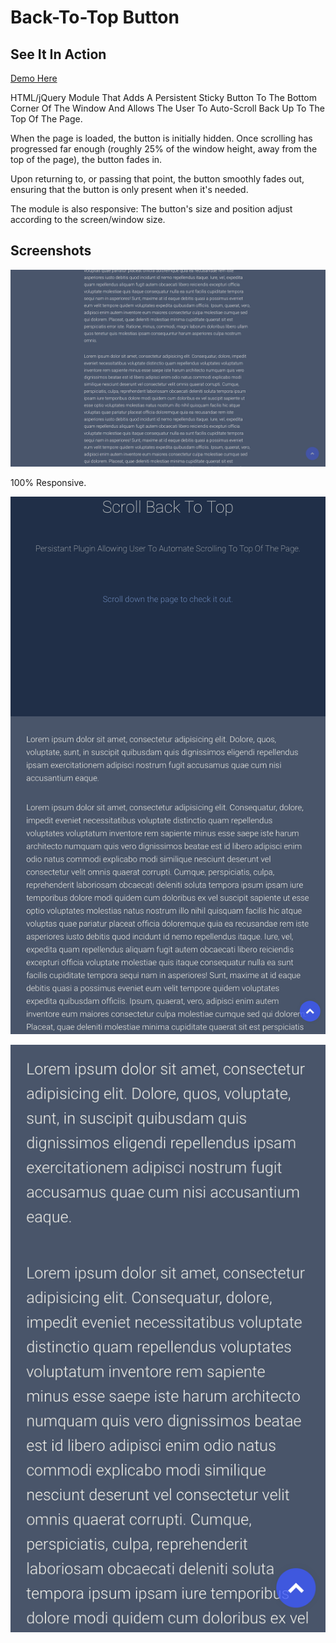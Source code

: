 Back-To-Top Button
==================

See It In Action
----------------

[Demo Here](https://matthewdanielbrown.com/dev/demo/back-to-top)

HTML/jQuery Module That Adds A Persistent Sticky Button To The Bottom Corner Of The Window And Allows The User To Auto-Scroll Back Up To The Top Of The Page.

When the page is loaded, the button is initially hidden. Once scrolling has progressed far enough (roughly 25% of the window height, away from the top of the page), the button fades in.

Upon returning to, or passing that point, the button smoothly fades out, ensuring that the button is only present when it's needed.

The module is also responsive: The button's size and position adjust according to the screen/window size.

Screenshots
----------------

![alt text](https://raw.githubusercontent.com/mattdanielbrown/back-to-top/master/_docs/ScreenShot2.png "Back-To-Top Screenshot 1")

100% Responsive.

![alt text](https://raw.githubusercontent.com/mattdanielbrown/back-to-top/master/_docs/backtotop-mobile5.png "Back-To-Top Screenshot 3 (mobile size)")

![alt text](https://raw.githubusercontent.com/mattdanielbrown/back-to-top/master/_docs/backtotop-mobile3.png "Back-To-Top Screenshot 4 (mobile size 2)")
